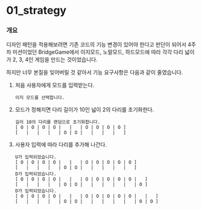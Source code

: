 # 01_strategy

### 개요

디자인 패턴을 적용해보려면 기존 코드의 기능 변경이 있어야 한다고 판단이 되어서 4주차 미션이었던 BridgeGame에서 이지모드, 노말모드, 하드모드에 따라 각각 다리 넓이가 2, 3, 4인 게임을 만드는 것이었습니다.

하지만 너무 본질을 잊어버릴 것 같아서 기능 요구사항은 다음과 같이 줄였습니다.

1. 처음 사용자에게 모드를 입력받는다.

   ```
   이지 모드를 선택합니다.
   ```

2. 모드가 정해지면 다리 길이가 10인 넓이 2의 다리를 초기화한다.

   ```
   길이 10의 다리를 랜덤으로 초기화합니다.
   [ O | O | O | O |   |   | O | O | O | O ]
   [   |   |   |   | O | O |   |   |   |   ]
   ```

3. 사용자 입력에 따라 다리를 추가해 나간다.

   ```
   U가 입력되었습니다.
   [ O | O | O | O |   |   | O | O | O | O | O ]
   [   |   |   |   | O | O |   |   |   |   |   ]
   D가 입력되었습니다.
   [ O | O | O | O |   |   | O | O | O | O | O |   ]
   [   |   |   |   | O | O |   |   |   |   |   | O ]
   D가 입력되었습니다.
   [ O | O | O | O |   |   | O | O | O | O | O |   |   ]
   [   |   |   |   | O | O |   |   |   |   |   | O | O ]
   ```
